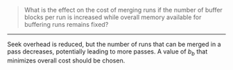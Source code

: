 > What is the effect on the cost of merging runs if the number of buffer blocks
> per run is increased while overall memory available for buffering runs remains 
> fixed? 

--------------------------------

Seek overhead is reduced, but the number of runs that can be merged in a pass decreases, 
potentially leading to more passes. A value of $b_b$ that minimizes overall cost should 
be chosen. 